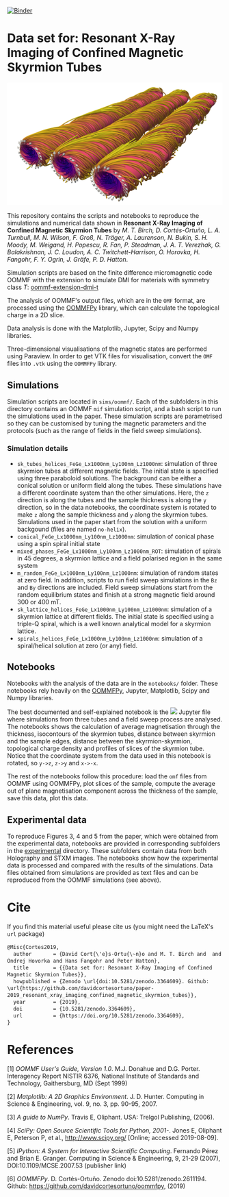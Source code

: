 [![Binder](https://mybinder.org/badge_logo.svg)](https://mybinder.org/v2/gh/davidcortesortuno/paper-2019_resonant_xray_imaging_confined_magnetic_skyrmion_tubes/master)

# Data set for: Resonant X-Ray Imaging of Confined Magnetic Skyrmion Tubes

![](figures/sk_tubes_vorticity_im.png)

This repository contains the scripts and notebooks to reproduce the simulations
and numerical data shown in **Resonant X-Ray Imaging of Confined Magnetic
Skyrmion Tubes** by *M. T. Birch, D. Cortés-Ortuño,  L. A. Turnbull, M. N.
Wilson, F. Groß, N. Träger, A.  Laurenson, N. Bukin, S. H. Moody, M.  Weigand,
H. Popescu, R. Fan, P. Steadman, J. A. T. Verezhak, G. Balakrishnan, J. C.
Loudon, A. C. Twitchett-Harrison, O.  Horovka, H. Fangohr, F. Y. Ogrin, J.
Gräfe, P. D.  Hatton*.

Simulation scripts are based on the finite difference micromagnetic code OOMMF
with the extension to simulate DMI for materials with symmetry class *T*:
[oommf-extension-dmi-t](https://github.com/joommf/oommf-extension-dmi-t)

The analysis of OOMMF's output files, which are in the `OMF` format, are
processed using the [OOMMFPy](https://github.com/davidcortesortuno/oommfpy)
library, which can calculate the topological charge in a 2D slice. 

Data analysis is done with the Matplotlib, Jupyter, Scipy and Numpy libraries.

Three-dimensional visualisations of the magnetic states are performed using
Paraview. In order to get VTK files for visualisation, convert the `OMF` files
into `.vtk` using the `OOMMFPy` library.

## Simulations

Simulation scripts are located in `sims/oommf/`. Each of the subfolders in this
directory contains an OOMMF `mif` simulation script, and a bash script to run
the simulations used in the paper. These simulation scripts are parametrised so
they can be customised by tuning the magnetic parameters and the protocols
(such as the range of fields in the field sweep simulations).

### Simulation details

- `sk_tubes_helices_FeGe_Lx1000nm_Ly100nm_Lz1000nm`: simulation of three skyrmion tubes at different magnetic fields. The initial state is specified using three paraboloid solutions. The background can be either a conical solution or uniform field along the tubes. These simulations have a different coordinate system than the other simulations. Here, the `z` direction is along the tubes and the sample thickness is along the `y` direction, so in the data notebooks, the coordinate system is rotated to make `z` along the sample thickness and `y` along the skyrmion tubes. Simulations used in the paper start from the solution with a uniform backgound (files are named `no-helix`).
- `conical_FeGe_Lx1000nm_Ly100nm_Lz1000nm`: simulation of conical phase using a spin spiral initial state
- `mixed_phases_FeGe_Lx1000nm_Ly100nm_Lz1000nm_ROT`: simulation of spirals in 45 degrees, a skyrmion lattice and a field polarised region in the same system
- `m_random_FeGe_Lx1000nm_Ly100nm_Lz1000nm`: simulation of random states at zero field. In addition, scripts to run field sweep simulations in the `Bz` and `By` directions are included. Field sweep simulations start from the random equilibrium states and finish at a strong magnetic field around 300 or 400 mT.
- `sk_lattice_helices_FeGe_Lx1000nm_Ly100nm_Lz1000nm`: simulation of a skyrmion lattice at different fields. The initial state is specified using a triple-Q spiral, which is a well known analytical model for a skyrmion lattice.
- `spirals_helices_FeGe_Lx1000nm_Ly100nm_Lz1000nm`: simulation of a spiral/helical solution at zero (or any) field.

## Notebooks

Notebooks with the analysis of the data are in the `notebooks/` folder. These
notebooks rely heavily on the
[OOMMFPy](https://github.com/davidcortesortuno/oommfpy), Jupyter, Matplotlib,
Scipy and Numpy libraries. 

The best documented and self-explained notebook is the
![](notebooks/sk_tubes_field_sweep.ipynb) Jupyter file where simulations from
three tubes and a field sweep process are analysed. The notebooks shows the
calculation of average magnetisation through the thickness, isocontours of the
skyrmion tubes, distance between skyrmion and the sample edges, distance
between the skyrmion-skyrmion, topological charge density and profiles of
slices of the skyrmion tube. Notice that the coordinate system from the data
used in this notebook is rotated, so `y->z`, `z->y` and `x->-x`.

The rest of the notebooks follow this procedure: load the `omf` files from
OOMMF using OOMMFPy, plot slices of the sample, compute the average out of
plane magnetisation component across the thickness of the sample, save this
data, plot this data.

## Experimental data

To reproduce Figures 3, 4 and 5 from the paper, which were obtained from the
experimental data, notebooks are provided in corresponding subfolders in the
[experimental](experimental) directory. These subfolders contain data from both
Holography and STXM images. The notebooks show how the experimental data is
processed and compared with the results of the simulations. Data files obtained
from simulations are provided as text files and can be reproduced from the
OOMMF simulations (see above).

# Cite

If you find this material useful please cite us (you might need the LaTeX's
`url` package)

    @Misc{Cortes2019,
      author       = {David Cort{\'e}s-Ortu{\~n}o and M. T. Birch and  and Ondrej Hovorka and Hans Fangohr and Peter Hatton},
      title        = {{Data set for: Resonant X-Ray Imaging of Confined Magnetic Skyrmion Tubes}},
      howpublished = {Zenodo \url{doi:10.5281/zenodo.3364609}. Github: \url{https://github.com/davidcortesortuno/paper-2019_resonant_xray_imaging_confined_magnetic_skyrmion_tubes}},
      year         = {2019},
      doi          = {10.5281/zenodo.3364609},
      url          = {https://doi.org/10.5281/zenodo.3364609},
    }

# References

[1] *OOMMF User's Guide, Version 1.0*. M.J. Donahue and D.G. Porter.
Interagency Report NISTIR 6376, National Institute of Standards and Technology,
Gaithersburg, MD (Sept 1999) 

[2] *Matplotlib: A 2D Graphics Environment*. J. D. Hunter. Computing in Science
& Engineering, vol. 9, no. 3, pp. 90-95, 2007.

[3] *A guide to NumPy*. Travis E, Oliphant. USA: Trelgol Publishing, (2006).

[4] *SciPy: Open Source Scientific Tools for Python, 2001-*. Jones E, Oliphant
E, Peterson P, et al., http://www.scipy.org/ [Online; accessed 2019-08-09].

[5] *IPython: A System for Interactive Scientific Computing*. Fernando Pérez
and Brian E. Granger. Computing in Science & Engineering, 9, 21-29 (2007),
DOI:10.1109/MCSE.2007.53 (publisher link)

[6] *OOMMFPy*. D. Cortés-Ortuño. Zenodo doi:10.5281/zenodo.2611194. Github:
https://github.com/davidcortesortuno/oommfpy, (2019)
